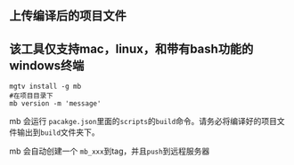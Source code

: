 ## 上传编译后的项目文件

## 该工具仅支持mac，linux，和带有bash功能的windows终端

```
mgtv install -g mb
#在项目目录下
mb version -m 'message'
```

mb 会运行 `pacakge.json`里面的`scripts`的`build`命令。请务必将编译好的项目文件输出到`build`文件夹下。

mb 会自动创建一个 `mb_xxx`到tag，并且`push`到远程服务器

